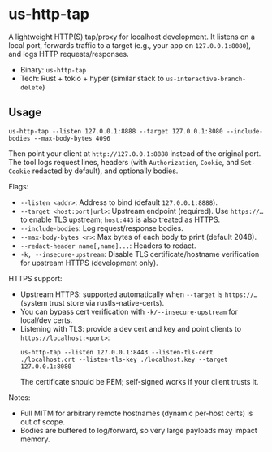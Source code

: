 # us-http-tap

A lightweight HTTP(S) tap/proxy for localhost development. It listens on a local port, forwards traffic to a target (e.g., your app on `127.0.0.1:8080`), and logs HTTP requests/responses.

- Binary: `us-http-tap`
- Tech: Rust + tokio + hyper (similar stack to `us-interactive-branch-delete`)

## Usage

```
us-http-tap --listen 127.0.0.1:8888 --target 127.0.0.1:8080 --include-bodies --max-body-bytes 4096
```

Then point your client at `http://127.0.0.1:8888` instead of the original port. The tool logs request lines, headers (with `Authorization`, `Cookie`, and `Set-Cookie` redacted by default), and optionally bodies.

Flags:
- `--listen <addr>`: Address to bind (default `127.0.0.1:8888`).
- `--target <host:port|url>`: Upstream endpoint (required). Use `https://…` to enable TLS upstream; `host:443` is also treated as HTTPS.
- `--include-bodies`: Log request/response bodies.
- `--max-body-bytes <n>`: Max bytes of each body to print (default 2048).
- `--redact-header name[,name]...`: Headers to redact.
- `-k, --insecure-upstream`: Disable TLS certificate/hostname verification for upstream HTTPS (development only).

HTTPS support:
- Upstream HTTPS: supported automatically when `--target` is `https://…` (system trust store via rustls-native-certs).
- You can bypass cert verification with `-k/--insecure-upstream` for local/dev certs.
- Listening with TLS: provide a dev cert and key and point clients to `https://localhost:<port>`:
  ```
  us-http-tap --listen 127.0.0.1:8443 --listen-tls-cert ./localhost.crt --listen-tls-key ./localhost.key --target 127.0.0.1:8080
  ```
  The certificate should be PEM; self-signed works if your client trusts it.

Notes:
- Full MITM for arbitrary remote hostnames (dynamic per-host certs) is out of scope.
- Bodies are buffered to log/forward, so very large payloads may impact memory.

